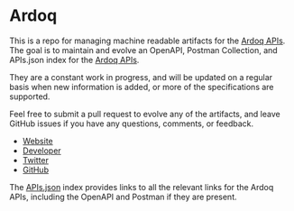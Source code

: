 # ArdoqThis is a repo for managing machine readable artifacts for the [Ardoq APIs](http://ardoq.com/). The goal is to maintain and evolve an OpenAPI, Postman Collection, and APIs.json index for the [Ardoq APIs](http://ardoq.com/).They are a constant work in progress, and will be updated on a regular basis when new information is added, or more of the specifications are supported.Feel free to submit a pull request to evolve any of the artifacts, and leave GitHub issues if you have any questions, comments, or feedback.- [Website](http://ardoq.com/)- [Developer](http://ardoq.com/)- [Twitter](https://twitter.com/ardoqcom)- [GitHub](https://github.com/ardoq)The [APIs.json](https://github.com/api-evangelist/ardoq/blob/master/apis.json) index provides links to all the relevant links for the Ardoq APIs, including the OpenAPI and Postman if they are present.